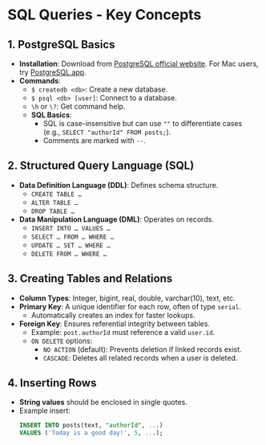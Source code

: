 # SQL Queries - Key Concepts

## 1. PostgreSQL Basics
- **Installation**: Download from [PostgreSQL official website](https://www.postgresql.org/download/). For Mac users, try [PostgreSQL.app](http://postgresapp.com/).
- **Commands**:
    - `$ createdb <db>`: Create a new database.
    - `$ psql <db> [user]`: Connect to a database.
    - `\h` or `\?`: Get command help.
    - **SQL Basics**:
        - SQL is case-insensitive but can use `""` to differentiate cases (e.g., `SELECT "authorId" FROM posts;`).
        - Comments are marked with `--`.

## 2. Structured Query Language (SQL)
- **Data Definition Language (DDL)**: Defines schema structure.
    - `CREATE TABLE …`
    - `ALTER TABLE …`
    - `DROP TABLE …`
- **Data Manipulation Language (DML)**: Operates on records.
    - `INSERT INTO … VALUES …`
    - `SELECT … FROM … WHERE …`
    - `UPDATE … SET … WHERE …`
    - `DELETE FROM … WHERE …`

## 3. Creating Tables and Relations
- **Column Types**: Integer, bigint, real, double, varchar(10), text, etc.
- **Primary Key**: A unique identifier for each row, often of type `serial`.
    - Automatically creates an index for faster lookups.
- **Foreign Key**: Ensures referential integrity between tables.
    - Example: `post.authorId` must reference a valid `user.id`.
    - `ON DELETE` options:
        - `NO ACTION` (default): Prevents deletion if linked records exist.
        - `CASCADE`: Deletes all related records when a user is deleted.

## 4. Inserting Rows
- **String values** should be enclosed in single quotes.
- Example insert:
  ```sql
  INSERT INTO posts(text, "authorId", ...)
  VALUES ('Today is a good day!', 5, ...);

